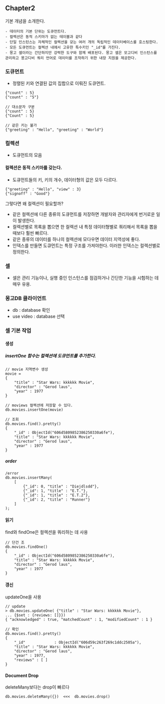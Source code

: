 ## Chapter2
기본 개념을 소개한다.
```
- 데이터의 기본 단위는 도큐먼트다. 
- 컬렉션은 동적 스키마가 없는 테이블과 같다
- 단일 인스턴스는 자체적인 컬렉션을 갖는 여러 개의 독립적인 데이터베이스를 호스팅한다.
- 모든 도큐먼트는 컬렉션 내에서 고유한 특수키인 "_id"를 가진다.
- 몽고 셀이라는 간단하지만 강력한 도구와 함께 배포된다. 몽고 셀은 모고디비 인스턴스를 관리하고 몽고디비 쿼리 언어로 데이터를 조작하기 위한 내장 지원을 제공한다.
```

### 도큐먼트
- 정렬된 키와 연결된 값의 집합으로 이뤄진 도큐먼트.
```
{"count" : 5}
{"count" : "5"}

// 대소문자 구분
{"count" : 5}
{"Count" : 5}

// 같은 키는 불가
{"greeting" : "Hello", "greeting" : "World"}
```

### 컬렉션
- 도큐먼트의 모음

#### 컬렉션은 동적 스키마를 갖는다.
- 도큐먼트들의 키, 키의 개수, 데이터형의 값은 모두 다르다.
```
{"greeting" : "Hello", "view" : 3}
{"signoff" : "Good"}
```
그렇다면 왜 컬렉션이 필요할까?
- 같은 컬렉션에 다른 종류의 도큐먼트를 저장하면 개발자와 관리자에게 번거로운 일이 발생한다.
- 컬렉션별로 목록을 뽑으면 한 컬렉션 내 특정 데이터형별로 쿼리해서 목록을 뽑을 때보다 훨씬 빠르다.
- 같은 종류의 데이터를 하나의 컬렉션에 모다우면 데이터 지역성에 좋다.
- 인덱스를 만들면 도큐먼트는 특정 구조를 가져야한다. 이러한 인덱스는 컬렉션별로 정의한다.

### 셀
- 셀은 관리 기능이나, 실행 중인 인스턴스를 점검하거나 간단한 기능을 시험하는 데 매우 유용.

### 몽고DB 클라이언트
- db : database 확인
- use video : database 선택

### 셀 기본 작업
#### 생성

##### insertOne 함수는 컬렉션에 도큐먼트를 추가한다.
```
// movie 지역변수 생성
movie = 
{
    "title" : "Star Wars: kkkkkk Movie",
    "director" : "Gerod laus",
    "year" : 1977
}

// moviews 컬렉션에 저장할 수 있다.
db.movies.insertOne(movie)

// 조회
db.movies.find().pretty()
{
	"_id" : ObjectId("606d5809852386250330a6fe"),
	"title" : "Star Wars: kkkkkk Movie",
	"director" : "Gerod laus",
	"year" : 1977
}
```

##### order
````
/error 
db.movies.insertMany(
    [
        {"_id": 0, "title" : "Diejdlsdd"},
        {"_id": 1, "title" : "E.T."},
        {"_id": 1, "title" : "E.T.2"},
        {"_id": 2, "title" : "Runner"}
    ]
);
````

#### 읽기
find와 findOne은 컬렉션을 쿼리하는 데 사용
```
// 단건 조
db.movies.findOne()
{
	"_id" : ObjectId("606d5809852386250330a6fe"),
	"title" : "Star Wars: kkkkkk Movie",
	"director" : "Gerod laus",
	"year" : 1977
}
```

#### 갱신
updateOne을 사용
```
// update
> db.movies.updateOne( {"title" : "Star Wars: kkkkkk Movie"},
... {$set : {reviews: []}})
{ "acknowledged" : true, "matchedCount" : 1, "modifiedCount" : 1 }

// 확인
db.movies.find().pretty()
{
	"_id"             : ObjectId("606d59c263f269c1ddc2505a"),
	"title" : "Star Wars: kkkkkk Movie",
	"director" : "Gerod laus",
	"year" : 1977,
	"reviews" : [ ]
}
```

#### Document Drop
deleteMany보다는 drop이 빠르다
```
db.movies.deleteMany({})  <<<  db.movies.drop()
```